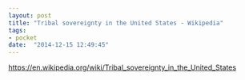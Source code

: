 ```yaml
---
layout: post
title: "Tribal sovereignty in the United States - Wikipedia"
tags:
- pocket
date:  "2014-12-15 12:49:45"
---
```


https://en.wikipedia.org/wiki/Tribal_sovereignty_in_the_United_States

